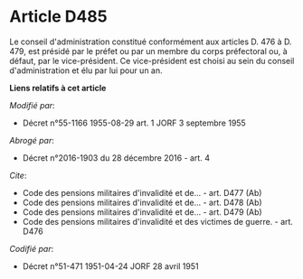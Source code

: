 # Article D485

Le conseil d'administration constitué conformément aux articles D. 476 à D. 479, est présidé par le préfet ou par un membre
du corps préfectoral ou, à défaut, par le vice-président. Ce vice-président est choisi au sein du conseil d'administration et
élu par lui pour un an.

**Liens relatifs à cet article**

_Modifié par_:

  - Décret n°55-1166 1955-08-29 art. 1 JORF 3 septembre 1955

_Abrogé par_:

  - Décret n°2016-1903 du 28 décembre 2016 - art. 4

_Cite_:

  - Code des pensions militaires d'invalidité et de... - art. D477 (Ab)
  - Code des pensions militaires d'invalidité et de... - art. D478 (Ab)
  - Code des pensions militaires d'invalidité et de... - art. D479 (Ab)
  - Code des pensions militaires d'invalidité et des victimes de guerre. - art. D476

_Codifié par_:

  - Décret n°51-471 1951-04-24 JORF 28 avril 1951
